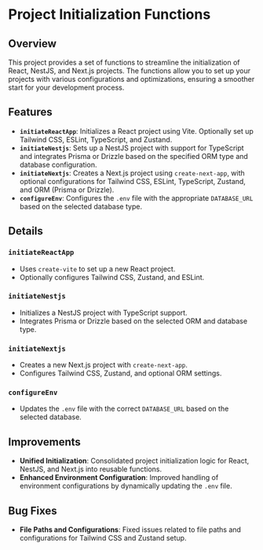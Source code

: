 # Project Initialization Functions

## Overview

This project provides a set of functions to streamline the initialization of React, NestJS, and Next.js projects. The functions allow you to set up your projects with various configurations and optimizations, ensuring a smoother start for your development process.

## Features

- **`initiateReactApp`**: Initializes a React project using Vite. Optionally set up Tailwind CSS, ESLint, TypeScript, and Zustand.
- **`initiateNestjs`**: Sets up a NestJS project with support for TypeScript and integrates Prisma or Drizzle based on the specified ORM type and database configuration.
- **`initiateNextjs`**: Creates a Next.js project using `create-next-app`, with optional configurations for Tailwind CSS, ESLint, TypeScript, Zustand, and ORM (Prisma or Drizzle).
- **`configureEnv`**: Configures the `.env` file with the appropriate `DATABASE_URL` based on the selected database type.

## Details

### `initiateReactApp`

- Uses `create-vite` to set up a new React project.
- Optionally configures Tailwind CSS, Zustand, and ESLint.

### `initiateNestjs`

- Initializes a NestJS project with TypeScript support.
- Integrates Prisma or Drizzle based on the selected ORM and database type.

### `initiateNextjs`

- Creates a new Next.js project with `create-next-app`.
- Configures Tailwind CSS, Zustand, and optional ORM settings.

### `configureEnv`

- Updates the `.env` file with the correct `DATABASE_URL` based on the selected database.

## Improvements

- **Unified Initialization**: Consolidated project initialization logic for React, NestJS, and Next.js into reusable functions.
- **Enhanced Environment Configuration**: Improved handling of environment configurations by dynamically updating the `.env` file.

## Bug Fixes

- **File Paths and Configurations**: Fixed issues related to file paths and configurations for Tailwind CSS and Zustand setup.
